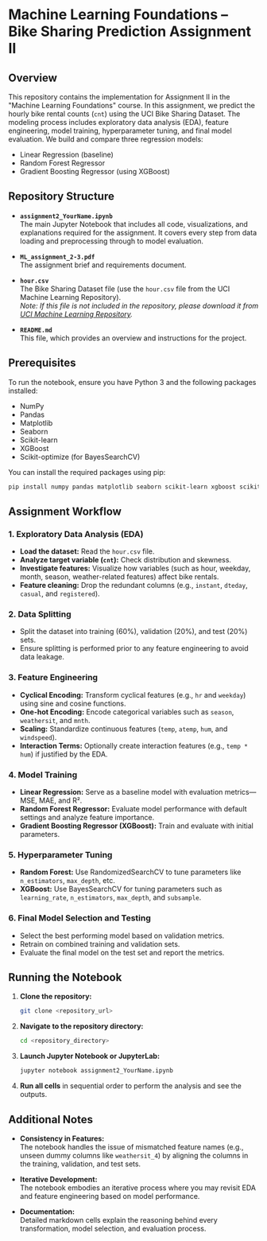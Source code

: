 # Machine Learning Foundations – Bike Sharing Prediction Assignment II

## Overview

This repository contains the implementation for Assignment II in the "Machine Learning Foundations" course. In this assignment, we predict the hourly bike rental counts (`cnt`) using the UCI Bike Sharing Dataset. The modeling process includes exploratory data analysis (EDA), feature engineering, model training, hyperparameter tuning, and final model evaluation. We build and compare three regression models:
- Linear Regression (baseline)
- Random Forest Regressor
- Gradient Boosting Regressor (using XGBoost)

## Repository Structure

- **`assignment2_YourName.ipynb`**  
  The main Jupyter Notebook that includes all code, visualizations, and explanations required for the assignment. It covers every step from data loading and preprocessing through to model evaluation.
  
- **`ML_assignment_2-3.pdf`**  
  The assignment brief and requirements document.
  
- **`hour.csv`**  
  The Bike Sharing Dataset file (use the `hour.csv` file from the UCI Machine Learning Repository).  
  *Note: If this file is not included in the repository, please download it from [UCI Machine Learning Repository](https://archive.ics.uci.edu/ml/datasets/Bike+Sharing+Dataset).*
  
- **`README.md`**  
  This file, which provides an overview and instructions for the project.

## Prerequisites

To run the notebook, ensure you have Python 3 and the following packages installed:

- NumPy
- Pandas
- Matplotlib
- Seaborn
- Scikit-learn
- XGBoost
- Scikit-optimize (for BayesSearchCV)

You can install the required packages using pip:
```bash
pip install numpy pandas matplotlib seaborn scikit-learn xgboost scikit-optimize
```

## Assignment Workflow

### 1. Exploratory Data Analysis (EDA)
- **Load the dataset:** Read the `hour.csv` file.
- **Analyze target variable (`cnt`):** Check distribution and skewness.
- **Investigate features:** Visualize how variables (such as hour, weekday, month, season, weather-related features) affect bike rentals.
- **Feature cleaning:** Drop the redundant columns (e.g., `instant`, `dteday`, `casual`, and `registered`).

### 2. Data Splitting
- Split the dataset into training (60%), validation (20%), and test (20%) sets.
- Ensure splitting is performed prior to any feature engineering to avoid data leakage.

### 3. Feature Engineering
- **Cyclical Encoding:** Transform cyclical features (e.g., `hr` and `weekday`) using sine and cosine functions.
- **One-hot Encoding:** Encode categorical variables such as `season`, `weathersit`, and `mnth`.
- **Scaling:** Standardize continuous features (`temp`, `atemp`, `hum`, and `windspeed`).
- **Interaction Terms:** Optionally create interaction features (e.g., `temp * hum`) if justified by the EDA.

### 4. Model Training
- **Linear Regression:** Serve as a baseline model with evaluation metrics—MSE, MAE, and R².
- **Random Forest Regressor:** Evaluate model performance with default settings and analyze feature importance.
- **Gradient Boosting Regressor (XGBoost):** Train and evaluate with initial parameters.

### 5. Hyperparameter Tuning
- **Random Forest:** Use RandomizedSearchCV to tune parameters like `n_estimators`, `max_depth`, etc.
- **XGBoost:** Use BayesSearchCV for tuning parameters such as `learning_rate`, `n_estimators`, `max_depth`, and `subsample`.

### 6. Final Model Selection and Testing
- Select the best performing model based on validation metrics.
- Retrain on combined training and validation sets.
- Evaluate the final model on the test set and report the metrics.

## Running the Notebook

1. **Clone the repository:**
   ```bash
   git clone <repository_url>
   ```
2. **Navigate to the repository directory:**
   ```bash
   cd <repository_directory>
   ```
3. **Launch Jupyter Notebook or JupyterLab:**
   ```bash
   jupyter notebook assignment2_YourName.ipynb
   ```
4. **Run all cells** in sequential order to perform the analysis and see the outputs.

## Additional Notes

- **Consistency in Features:**  
  The notebook handles the issue of mismatched feature names (e.g., unseen dummy columns like `weathersit_4`) by aligning the columns in the training, validation, and test sets.
  
- **Iterative Development:**  
  The notebook embodies an iterative process where you may revisit EDA and feature engineering based on model performance.
  
- **Documentation:**  
  Detailed markdown cells explain the reasoning behind every transformation, model selection, and evaluation process.
